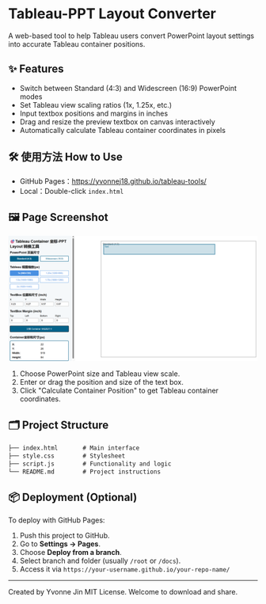 # Tableau-PPT Layout Converter

A web-based tool to help Tableau users convert PowerPoint layout settings into accurate Tableau container positions.

## ✨ Features

- Switch between Standard (4:3) and Widescreen (16:9) PowerPoint modes
- Set Tableau view scaling ratios (1x, 1.25x, etc.)
- Input textbox positions and margins in inches
- Drag and resize the preview textbox on canvas interactively
- Automatically calculate Tableau container coordinates in pixels

## 🛠️ 使用方法 How to Use
- GitHub Pages：https://yvonnej18.github.io/tableau-tools/
- Local：Double-click `index.html` 

## 🖼️ Page Screenshot
![alt text](image.png)
1. Choose PowerPoint size and Tableau view scale.
2. Enter or drag the position and size of the text box.
3. Click "Calculate Container Position" to get Tableau container coordinates.

## 🗂️ Project Structure

```
├── index.html       # Main interface
├── style.css        # Stylesheet
├── script.js        # Functionality and logic
└── README.md        # Project instructions
```

## 📦 Deployment (Optional)

To deploy with GitHub Pages:

1. Push this project to GitHub.
2. Go to **Settings → Pages**.
3. Choose **Deploy from a branch**.
4. Select branch and folder (usually `/root` or `/docs`).
5. Access it via `https://your-username.github.io/your-repo-name/`

---

Created by Yvonne Jin
MIT License. Welcome to download and share.